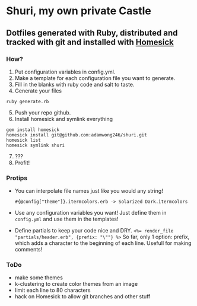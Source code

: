 # Shuri, my own private Castle

## Dotfiles generated with Ruby, distributed and tracked with git and installed with [Homesick](https://github.com/technicalpickles/homesick) 

### How?
1. Put configuration variables in config.yml.
2. Make a template for each configuration file you want to generate. 
3. Fill in the blanks with ruby code and salt to taste.
4. Generate your files

``` terminal
ruby generate.rb
```

5. Push your repo github. 
6. Install homesick and symlink everything

``` terminal
gem install homesick
homesick install git@github.com:adamwong246/shuri.git
homesick list
homesick symlink shuri
```

7. ???
8. Profit!

### Protips

* You can interpolate file names just like you would any string!

    ``` terminal
    #{@config["theme"]}.itermcolors.erb -> Solarized Dark.itermcolors
    ```

* Use any configuration variables you want! Just define them in ```config.yml``` and use them in the templates!
* Define partials to keep your code nice and DRY.
    ```<%= render_file "partials/header.erb", {prefix: "\""} %>```
    So far, only 1 option: prefix, which adds a character to the beginning of each line. Usefull for making comments!


### ToDo

* make some themes
* k-clustering to create color themes from an image
* limit each line to 80 characters
* hack on Homesick to allow git branches and other stuff